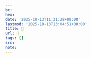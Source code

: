 ```yaml
---
bc:
hex:
date: '2025-10-13T11:31:28+08:00'
lastmod: '2025-10-13T13:04:51+08:00'
title: 󰩥
url: 󰩥
tags: []
src:
note:
---
```


